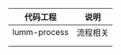 | 代码工程     | 说明     |
| ------------ | -------- |
| lumm-process | 流程相关 |
|              |          |
|              |          |
